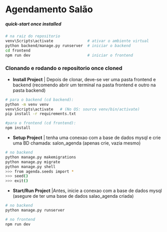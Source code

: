 # Agendamento Salão

##### quick-start _once installed_
``` bash
# na raiz do repositorio
venv\Scripts\activate               # ativar o ambiente virtual
python backend/manage.py runserver  # iniciar o backend
cd frontend 
npm run dev                         # iniciar o frontend
```

### Clonando e rodando o repositorio __once cloned__

- **Install Project**
| Depois de clonar, deve-se ver uma pasta frontend e backend (recomendo abrir um terminal na pasta frontend e outro na pasta backend)
``` bash
# para o backend (cd backend):
python -m venv venv
venv\Scripts\activate   # (No OS: source venv/bin/activate)
pip install -r requirements.txt
```
``` bash
#para o frontend (cd frontend):
npm install
```

- **Setup Project**
| tenha uma conexao com a base de dados mysql e crie uma BD chamada: salon_agenda (apenas crie, vazia mesmo)
``` bash
# no backend
python manage.py makemigrations
python manage.py migrate
python manage.py shell
>>> from agenda.seeds import *
>>> seed()
>>> exit()
```

- **Start/Run Project**
|Antes, inicie a conexao com a base de dados mysql (asegure de ter uma base de dados salao_agenda criada)
``` bash
# no backend
python manage.py runserver
```
``` bash
# no frontend
npm run dev
```